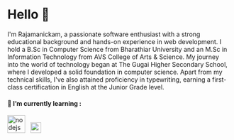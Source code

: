 <h1 align="left">Hello 👋</h1>
<p align="left">I'm Rajamanickam, a passionate software enthusiast with a strong educational background and hands-on experience in web development. I hold a B.Sc in Computer Science from Bharathiar University and an M.Sc in Information Technology from AVS College of Arts & Science. My journey into the world of technology began at The Gugai Higher Secondary School, where I developed a solid foundation in computer science. Apart from my technical skills, I've also attained proficiency in typewriting, earning a first-class certification in English at the Junior Grade level.</p>

<h4>🌱 I’m currently learning : </h4>
<picture>
<img width="40" height="40" src="https://img.icons8.com/color/48/nodejs.png" alt="nodejs"/>&nbsp;&nbsp;&nbsp;<img width="24" height="24" src="https://img.icons8.com/external-tal-revivo-color-tal-revivo/24/external-mongodb-a-cross-platform-document-oriented-database-program-logo-color-tal-revivo.png" alt="external-mongodb-a-cross-platform-document-oriented-database-program-logo-color-tal-revivo"/>
</picture>
